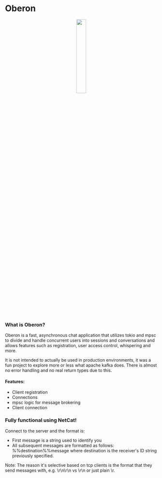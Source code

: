 # Oberon

<div align="center">
<img src="https://github.com/aaronsouthcombe/oberon/assets/141771153/2cd02000-7873-4d18-a5c8-e8422b83bf01" style="width:25%;">
</div>

### What is Oberon?


Oberon is a fast, asynchronous chat application that utilizes tokio and mpsc to divide and handle concurrent users into sessions and conversations and allows features such as registration, user access control, whispering and more.

It is not intended to actually be used in production environments, it was a fun project to explore more or less what apache kafka does. There is almost no error handling and no real return types due to this.

#### Features:
- Client registration 
- Connections 
- mpsc logic for message brokering
- Client connection

### Fully functional using NetCat!
Connect to the server and the format is:
- First message is a string used to identify you
- All subsequent messages are formatted as follows: %%destination%%message where destination is the receiver's ID string previously specified.

Note: The reason it's selective based on tcp clients is the format that they send messages with, e.g. \r\n\r\n vs \r\n or just plain \r.
